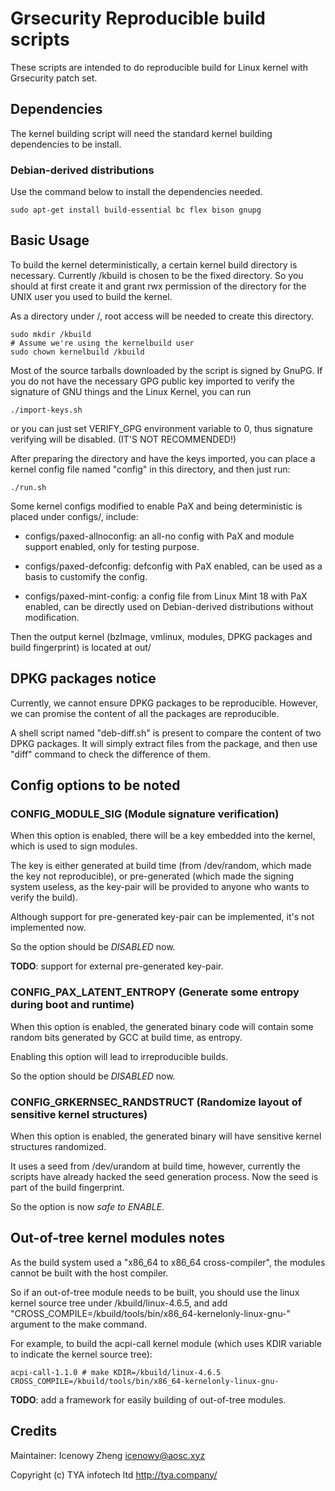 # Grsecurity Reproducible build scripts

These scripts are intended to do reproducible build for Linux kernel with Grsecurity patch set.

## Dependencies

The kernel building script will need the standard kernel building dependencies to be install.

### Debian-derived distributions

Use the command below to install the dependencies needed.

```
sudo apt-get install build-essential bc flex bison gnupg
```

## Basic Usage

To build the kernel deterministically, a certain kernel build directory is necessary. Currently /kbuild is chosen to be the fixed directory. So you should at first create it and grant rwx permission of the directory for the UNIX user you used to build the kernel.

As a directory under /, root access will be needed to create this directory.

```
sudo mkdir /kbuild
# Assume we're using the kernelbuild user
sudo chown kernelbuild /kbuild
```

Most of the source tarballs downloaded by the script is signed by GnuPG. If you do not have the necessary GPG public key imported to verify the signature of GNU things and the Linux Kernel, you can run

```
./import-keys.sh
```

or you can just set VERIFY_GPG environment variable to 0, thus signature verifying will be disabled. (IT'S NOT RECOMMENDED!)

After preparing the directory and have the keys imported, you can place a kernel config file named "config" in this directory, and then just run:

```
./run.sh
```

Some kernel configs modified to enable PaX and being deterministic is placed under configs/, include:

- configs/paxed-allnoconfig: an all-no config with PaX and module support enabled, only for testing purpose.

- configs/paxed-defconfig: defconfig with PaX enabled, can be used as a basis to customify the config.

- configs/paxed-mint-config: a config file from Linux Mint 18 with PaX enabled, can be directly used on Debian-derived distributions without modification.

Then the output kernel (bzImage, vmlinux, modules, DPKG packages and build fingerprint) is located at out/

## DPKG packages notice

Currently, we cannot ensure DPKG packages to be reproducible. However, we can promise the content of all the packages are reproducible.

A shell script named "deb-diff.sh" is present to compare the content of two DPKG packages. It will simply extract files from the package, and then use "diff" command to check the difference of them.

## Config options to be noted

### CONFIG_MODULE_SIG (Module signature verification)

When this option is enabled, there will be a key embedded into the kernel, which is used to sign modules.

The key is either generated at build time (from /dev/random, which made the key not reproducible), or pre-generated (which made the signing system useless, as the key-pair will be provided to anyone who wants to verify the build).

Although support for pre-generated key-pair can be implemented, it's not implemented now.

So the option should be *DISABLED* now.

**TODO**: support for external pre-generated key-pair.

### CONFIG_PAX_LATENT_ENTROPY (Generate some entropy during boot and runtime)

When this option is enabled, the generated binary code will contain some random bits generated by GCC at build time, as entropy.

Enabling this option will lead to irreproducible builds.

So the option should be *DISABLED* now.

### CONFIG_GRKERNSEC_RANDSTRUCT (Randomize layout of sensitive kernel structures)

When this option is enabled, the generated binary will have sensitive kernel structures randomized.

It uses a seed from /dev/urandom at build time, however, currently the scripts have already hacked the seed generation process. Now the seed is part of the build fingerprint.

So the option is now *safe to ENABLE*.

## Out-of-tree kernel modules notes

As the build system used a "x86_64 to x86_64 cross-compiler", the modules cannot be built with the host compiler.

So if an out-of-tree module needs to be built, you should use the linux kernel source tree under /kbuild/linux-4.6.5, and add "CROSS_COMPILE=/kbuild/tools/bin/x86_64-kernelonly-linux-gnu-" argument to the make command.

For example, to build the acpi-call kernel module (which uses KDIR variable to indicate the kernel source tree):

```
acpi-call-1.1.0 # make KDIR=/kbuild/linux-4.6.5 CROSS_COMPILE=/kbuild/tools/bin/x86_64-kernelonly-linux-gnu-
```

**TODO**: add a framework for easily building of out-of-tree modules.

## Credits

Maintainer: Icenowy Zheng <icenowy@aosc.xyz>

Copyright (c) TYA infotech ltd http://tya.company/
